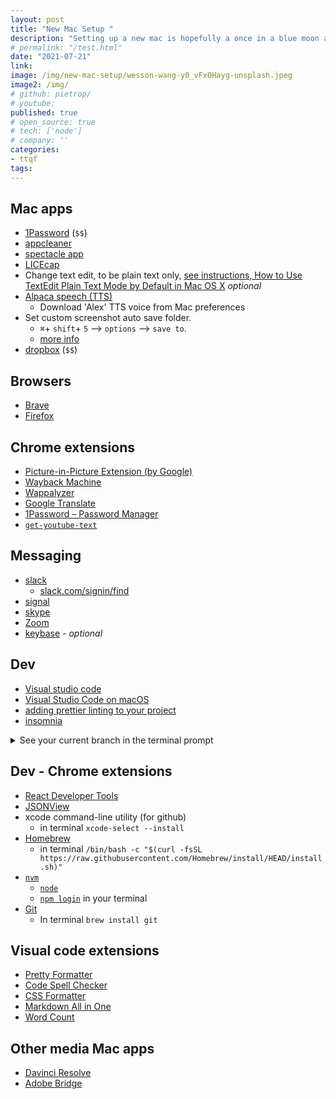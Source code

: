 ```yaml
---
layout: post
title: "New Mac Setup "
description: "Setting up a new mac is hopefully a once in a blue moon activity. However when it does happen is hard to remember what's the minimum you need to get started. So here's my latest list."
# permalink: "/test.html"
date: "2021-07-21"
link: 
image: /img/new-mac-setup/wesson-wang-y0_vFxOHayg-unsplash.jpeg
image2: /img/
# github: pietrop/
# youtube: 
published: true
# open_source: true
# tech: ['node']
# company: ''
categories:
- ttqf
tags:
---
```


<!-- <dl>
  <dt><strong>Lower cost</strong></dt>
  <dd>The new version of this product costs significantly less than the previous one!</dd>
  <dt><strong>Easier to use</strong></dt>
  <dd>We've changed the product so that it's much easier to use!</dd>
  <dt><strong>Safe for kids</strong></dt>
  <dd>You can leave your kids alone in a room with this product and they
      won't get hurt (not a guarantee).</dd>
</dl> -->

<!-- <input type="checkbox" id="vehicle1" name="vehicle1" value="Bike"> -->


## Mac apps


- [1Password](https://1password.com/) (`$$`)
- [appcleaner](https://freemacsoft.net/appcleaner/) 
- [spectacle app](https://www.spectacleapp.com/)
- [LICEcap](https://www.cockos.com/licecap/)<!-- - [Kap](https://getkap.co/) -->
- Change text edit, to be plain text only, [see instructions, How to Use TextEdit Plain Text Mode by Default in Mac OS X](https://www.alphr.com/textedit-plain-text-mode/) _optional_
-  [Alpaca speech (TTS)](https://github.com/pietrop/alpaca_speech/releases)
   -  Download 'Alex' TTS voice from Mac preferences
-  Set custom screenshot auto save folder. 
   -  `⌘`+ `shift`+ `5` --> `options` --> `save to`. 
   -  [more info](https://support.apple.com/en-gb/guide/mac-help/mh26782/mac#:~:text=Press%20Shift%2DCommand%2D3.&text=Press%20Shift%2DCommand%2D4%2C,the%20mouse%20or%20trackpad%20button.)
-  [dropbox](http://dropbox.com/) (`$$`)

## Browsers
- [Brave](https://brave.com/)
- [Firefox](https://www.mozilla.org/en-US/firefox/new/)

## Chrome extensions
-  [Picture-in-Picture Extension (by Google)](https://chrome.google.com/webstore/detail/picture-in-picture-extens/hkgfoiooedgoejojocmhlaklaeopbecg?hl=en)
- [Wayback Machine](https://chrome.google.com/webstore/detail/wayback-machine/fpnmgdkabkmnadcjpehmlllkndpkmiak?hl=en-US)
- [Wappalyzer](https://chrome.google.com/webstore/detail/wappalyzer/gppongmhjkpfnbhagpmjfkannfbllamg?hl=en)
- [Google Translate](https://chrome.google.com/webstore/detail/google-translate/aapbdbdomjkkjkaonfhkkikfgjllcleb?hl=en)
- [1Password – Password Manager](https://chrome.google.com/webstore/detail/1password-%E2%80%93-password-mana/aeblfdkhhhdcdjpifhhbdiojplfjncoa?hl=en)
- [`get-youtube-text`](https://github.com/pietrop/get-youtube-text)

## Messaging

- [slack](https://slack.com/downloads/mac)
  - [slack.com/signin/find](https://slack.com/signin/find)
- [signal](https://signal.org/download/macos/)
- [skype](https://www.skype.com/en/get-skype/)
- [Zoom](https://zoom.us/download)
- [keybase](https://keybase.io/) - _optional_

## Dev
- [Visual studio code](https://code.visualstudio.com/)
- [Visual Studio Code on macOS](https://code.visualstudio.com/docs/setup/mac)
- [adding prettier linting to your project](https://gist.github.com/pietrop/c3ae649b5881bde4931593a06e28a52e)
 - [insomnia](https://insomnia.rest/)


<details>
    <summary>See your current branch in the terminal prompt</summary>
  
Git config to see current branch in terminal

Add this to your `.bash-profile`:
```bash
# See your git current branch in the bash prompt
parse_git_branch() {
 git branch 2> /dev/null | sed -e '/^[^*]/d' -e 's/* \(.*\)/ (\1)/'
}
 
export PS1="\u@\h \W\[\033[32m\]\$(parse_git_branch)\[\033[00m\] $ "
```


</details>


## Dev - Chrome extensions
- [React Developer Tools](https://chrome.google.com/webstore/detail/react-developer-tools/fmkadmapgofadopljbjfkapdkoienihi?hl=en)
- [JSONView](https://chrome.google.com/webstore/detail/jsonview/chklaanhfefbnpoihckbnefhakgolnmc?hl=en)
- xcode command-line utility (for github) 
  - in terminal `xcode-select --install`
- [Homebrew ](https://brew.sh) 
  - in terminal `/bin/bash -c "$(curl -fsSL https://raw.githubusercontent.com/Homebrew/install/HEAD/install.sh)"`
- [`nvm`](https://github.com/nvm-sh/nvm#installing-and-updating)
  - [`node`](https://nodejs.org/en/)
  - [`npm login`](https://docs.npmjs.com/logging-in-to-an-npm-enterprise-registry-from-the-command-line#logging-in-with-your-default-registry-set-to-your-companys-npm-enterprise-registry) in your terminal
- [Git](https://git-scm.com/download/mac)
  - In terminal `brew install git`



## Visual code extensions
- [Pretty Formatter](https://marketplace.visualstudio.com/items?itemName=mblode.pretty-formatter)
- [Code Spell Checker](https://marketplace.visualstudio.com/items?itemName=streetsidesoftware.code-spell-checker)
- [CSS Formatter](https://marketplace.visualstudio.com/items?itemName=aeschli.vscode-css-formatter)
- [Markdown All in One](https://marketplace.visualstudio.com/items?itemName=yzhang.markdown-all-in-one)
- [Word Count](https://marketplace.visualstudio.com/items?itemName=ms-vscode.wordcount)

## Other media Mac apps

- [Davinci Resolve](https://www.blackmagicdesign.com/products/davinciresolve/) 
- [Adobe Bridge](https://www.adobe.com/products/bridge.html) 
